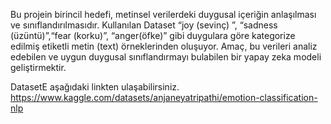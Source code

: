 Bu projein birincil hedefi, metinsel verilerdeki duygusal içeriğin anlaşılması ve sınıflandırılmasıdır.
Kullanılan  Dataset “joy (sevinç) ”, “sadness (üzüntü)”,“fear (korku)”, “anger(öfke)” gibi duygulara göre kategorize edilmiş etiketli metin (text) örneklerinden oluşuyor.
Amaç, bu verileri analiz edebilen ve uygun duygusal sınıflandırmayı bulabilen bir yapay zeka modeli geliştirmektir.

DatasetE aşağıdaki linkten ulaşabilirsiniz.
https://www.kaggle.com/datasets/anjaneyatripathi/emotion-classification-nlp

